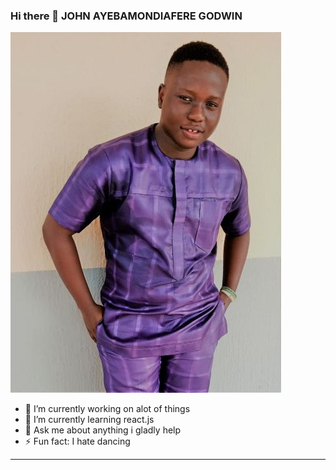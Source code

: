 ### Hi there 👋 JOHN AYEBAMONDIAFERE GODWIN

![my image](2mb.jpg)

-   🔭 I’m currently working on alot of things
-   🌱 I’m currently learning react.js
-   💬 Ask me about anything i gladly help
-   ⚡ Fun fact: I hate dancing

---

<!--
**boivado2/boivado2** is a ✨ _special_ ✨ repository because its `README.md` (this file) appears on your GitHub profile.

Here are some ideas to get you started:

- 🔭 I’m currently working on ...
- 🌱 I’m currently learning ...
- 👯 I’m looking to collaborate on ...
- 🤔 I’m looking for help with ...
- 💬 Ask me about ...
- 📫 How to reach me: ...
- 😄 Pronouns: ...
- ⚡ Fun fact: ...
-->
